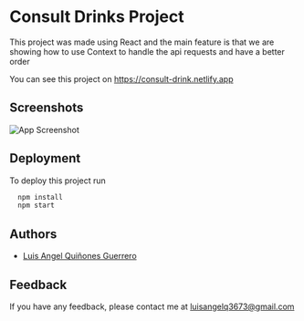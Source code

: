 # Consult Drinks Project

This project was made using React and the main feature is that we are showing how to use Context to handle the api requests and have a better order

You can see this project on https://consult-drink.netlify.app

## Screenshots

![App Screenshot](https://d33wubrfki0l68.cloudfront.net/616047d07a1e86000826391f/screenshot_2021-10-08-13-30-48-0000.png)


## Deployment

To deploy this project run

```bash
  npm install
  npm start
```

  
## Authors

- [Luis Angel Quiñones Guerrero](https://github.com/luisangelq)

  
## Feedback

If you have any feedback, please contact me at luisangelq3673@gmail.com
